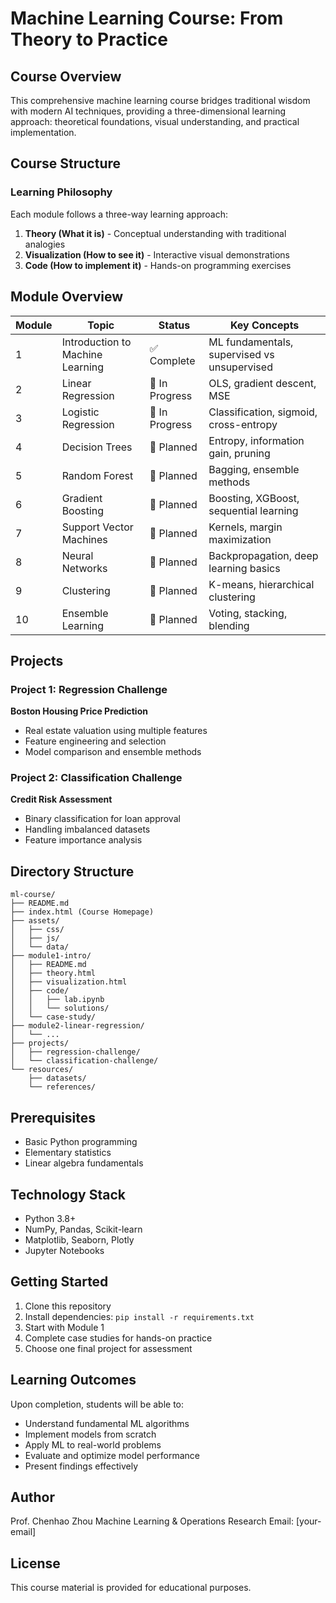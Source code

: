# Machine Learning Course: From Theory to Practice

## Course Overview
This comprehensive machine learning course bridges traditional wisdom with modern AI techniques, providing a three-dimensional learning approach: theoretical foundations, visual understanding, and practical implementation.

## Course Structure

### Learning Philosophy
Each module follows a three-way learning approach:
1. **Theory (What it is)** - Conceptual understanding with traditional analogies
2. **Visualization (How to see it)** - Interactive visual demonstrations
3. **Code (How to implement it)** - Hands-on programming exercises

## Module Overview

| Module | Topic | Status | Key Concepts |
|--------|-------|--------|--------------|
| 1 | Introduction to Machine Learning | ✅ Complete | ML fundamentals, supervised vs unsupervised |
| 2 | Linear Regression | 🔧 In Progress | OLS, gradient descent, MSE |
| 3 | Logistic Regression | 🔧 In Progress | Classification, sigmoid, cross-entropy |
| 4 | Decision Trees | 📝 Planned | Entropy, information gain, pruning |
| 5 | Random Forest | 📝 Planned | Bagging, ensemble methods |
| 6 | Gradient Boosting | 📝 Planned | Boosting, XGBoost, sequential learning |
| 7 | Support Vector Machines | 📝 Planned | Kernels, margin maximization |
| 8 | Neural Networks | 📝 Planned | Backpropagation, deep learning basics |
| 9 | Clustering | 📝 Planned | K-means, hierarchical clustering |
| 10 | Ensemble Learning | 📝 Planned | Voting, stacking, blending |

## Projects

### Project 1: Regression Challenge
**Boston Housing Price Prediction**
- Real estate valuation using multiple features
- Feature engineering and selection
- Model comparison and ensemble methods

### Project 2: Classification Challenge
**Credit Risk Assessment**
- Binary classification for loan approval
- Handling imbalanced datasets
- Feature importance analysis

## Directory Structure
```
ml-course/
├── README.md
├── index.html (Course Homepage)
├── assets/
│   ├── css/
│   ├── js/
│   └── data/
├── module1-intro/
│   ├── README.md
│   ├── theory.html
│   ├── visualization.html
│   ├── code/
│   │   ├── lab.ipynb
│   │   └── solutions/
│   └── case-study/
├── module2-linear-regression/
│   └── ...
├── projects/
│   ├── regression-challenge/
│   └── classification-challenge/
└── resources/
    ├── datasets/
    └── references/
```

## Prerequisites
- Basic Python programming
- Elementary statistics
- Linear algebra fundamentals

## Technology Stack
- Python 3.8+
- NumPy, Pandas, Scikit-learn
- Matplotlib, Seaborn, Plotly
- Jupyter Notebooks

## Getting Started
1. Clone this repository
2. Install dependencies: `pip install -r requirements.txt`
3. Start with Module 1
4. Complete case studies for hands-on practice
5. Choose one final project for assessment

## Learning Outcomes
Upon completion, students will be able to:
- Understand fundamental ML algorithms
- Implement models from scratch
- Apply ML to real-world problems
- Evaluate and optimize model performance
- Present findings effectively

## Author
Prof. Chenhao Zhou
Machine Learning & Operations Research
Email: [your-email]

## License
This course material is provided for educational purposes.
